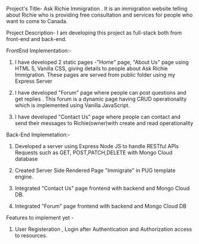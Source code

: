 Project's Title- Ask Richie Immigration . It is an immigration website telling about Richie who is providing free consultation and services for people who want to come to Canada.

Project Description- I am developing this project as full-stack both from front-end and back-end.

FrontEnd Implementation:-
1) I have developed 2 static pages -"Home" page, "About Us" page using HTML 5, Vanilla CSS, giving details to people  about Ask Richie Immigration. These pages are served from public folder using my Express Server 

2) I have  developed "Forum" page where people can post questions and get replies . This forum is a dynamic page having CRUD operationality which is implemented using Vanilla JavaScript.

3) I have developed "Contact Us" page where people can contact and send their messages to Richie(owner)with create and read operationality

Back-End Implemetation:-

1) Developed a server using Express Node JS to handle RESTful APIs Requests such as GET, POST,PATCH,DELETE with Mongo Cloud database

2) Created Server Side Rendered Page "Immigrate" in PUG template engine.

3) Integrated "Contact Us" page frontend with backend and Mongo Cloud DB.

4) Integrated "Forum" page frontend with backend and Mongo Cloud DB 

Features to implement yet -

1) User Registeration , Login after Authentication and Authorization access to resources.







